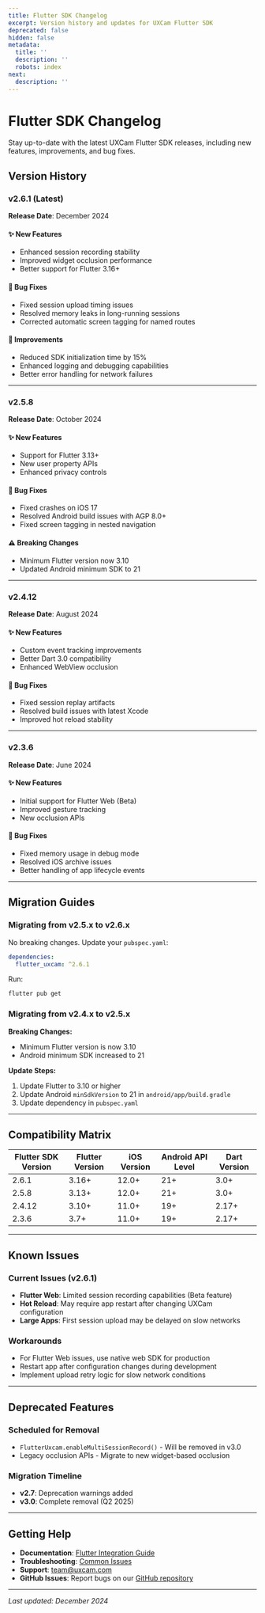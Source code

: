 ```yaml
---
title: Flutter SDK Changelog
excerpt: Version history and updates for UXCam Flutter SDK
deprecated: false
hidden: false
metadata:
  title: ''
  description: ''
  robots: index
next:
  description: ''
---
```


# Flutter SDK Changelog

Stay up-to-date with the latest UXCam Flutter SDK releases, including new features, improvements, and bug fixes.

## Version History

### v2.6.1 (Latest)
**Release Date**: December 2024

#### ✨ New Features
- Enhanced session recording stability
- Improved widget occlusion performance
- Better support for Flutter 3.16+

#### 🐛 Bug Fixes
- Fixed session upload timing issues
- Resolved memory leaks in long-running sessions
- Corrected automatic screen tagging for named routes

#### 🔧 Improvements
- Reduced SDK initialization time by 15%
- Enhanced logging and debugging capabilities
- Better error handling for network failures

---

### v2.5.8
**Release Date**: October 2024

#### ✨ New Features
- Support for Flutter 3.13+ 
- New user property APIs
- Enhanced privacy controls

#### 🐛 Bug Fixes
- Fixed crashes on iOS 17
- Resolved Android build issues with AGP 8.0+
- Fixed screen tagging in nested navigation

#### ⚠️ Breaking Changes
- Minimum Flutter version now 3.10
- Updated Android minimum SDK to 21

---

### v2.4.12
**Release Date**: August 2024

#### ✨ New Features
- Custom event tracking improvements
- Better Dart 3.0 compatibility
- Enhanced WebView occlusion

#### 🐛 Bug Fixes
- Fixed session replay artifacts
- Resolved build issues with latest Xcode
- Improved hot reload stability

---

### v2.3.6
**Release Date**: June 2024

#### ✨ New Features
- Initial support for Flutter Web (Beta)
- Improved gesture tracking
- New occlusion APIs

#### 🐛 Bug Fixes
- Fixed memory usage in debug mode
- Resolved iOS archive issues
- Better handling of app lifecycle events

---

## Migration Guides

### Migrating from v2.5.x to v2.6.x

No breaking changes. Update your `pubspec.yaml`:

```yaml
dependencies:
  flutter_uxcam: ^2.6.1
```

Run:
```bash
flutter pub get
```

### Migrating from v2.4.x to v2.5.x

**Breaking Changes:**
- Minimum Flutter version is now 3.10
- Android minimum SDK increased to 21

**Update Steps:**
1. Update Flutter to 3.10 or higher
2. Update Android `minSdkVersion` to 21 in `android/app/build.gradle`
3. Update dependency in `pubspec.yaml`

---

## Compatibility Matrix

| Flutter SDK Version | Flutter Version | iOS Version | Android API Level | Dart Version |
|---------------------|----------------|-------------|------------------|--------------|
| 2.6.1               | 3.16+          | 12.0+       | 21+              | 3.0+         |
| 2.5.8               | 3.13+          | 12.0+       | 21+              | 3.0+         |
| 2.4.12              | 3.10+          | 11.0+       | 19+              | 2.17+        |
| 2.3.6               | 3.7+           | 11.0+       | 19+              | 2.17+        |

---

## Known Issues

### Current Issues (v2.6.1)
- **Flutter Web**: Limited session recording capabilities (Beta feature)
- **Hot Reload**: May require app restart after changing UXCam configuration
- **Large Apps**: First session upload may be delayed on slow networks

### Workarounds
- For Flutter Web issues, use native web SDK for production
- Restart app after configuration changes during development
- Implement upload retry logic for slow network conditions

---

## Deprecated Features

### Scheduled for Removal
- `FlutterUxcam.enableMultiSessionRecord()` - Will be removed in v3.0
- Legacy occlusion APIs - Migrate to new widget-based occlusion

### Migration Timeline
- **v2.7**: Deprecation warnings added
- **v3.0**: Complete removal (Q2 2025)

---

## Getting Help

- **Documentation**: [Flutter Integration Guide](index.md)
- **Troubleshooting**: [Common Issues](troubleshooting-flutter.md)
- **Support**: [team@uxcam.com](mailto:team@uxcam.com)
- **GitHub Issues**: Report bugs on our [GitHub repository](https://github.com/uxcam/flutter-uxcam)

---

*Last updated: December 2024*